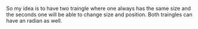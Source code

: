 So my idea is to have two traingle where one always has the same size and the seconds one will be able to change size and position. Both traingles can have an radian as well.
